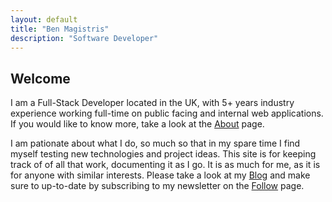 ```yaml
---
layout: default
title: "Ben Magistris"
description: "Software Developer"
---
```



## Welcome

I am a Full-Stack Developer located in the UK, with 5+ years industry experience working full-time on public facing and internal web applications. If you would like to know more, take a look at the [About](/about/) page.

I am pationate about what I do, so much so that in my spare time I find myself testing new technologies and project ideas. This site is for keeping track of of all that work, documenting it as I go. It is as much for me, as it is for anyone with similar interests. Please take a look at my [Blog](/blog/) and make sure to up-to-date by subscribing to my newsletter on the [Follow](/follow/) page.
